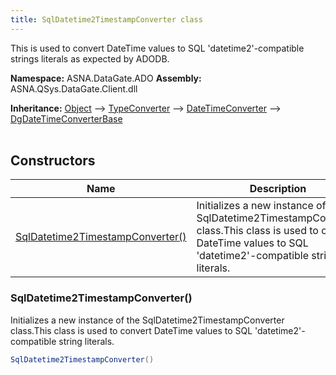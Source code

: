 ```yaml
---
title: SqlDatetime2TimestampConverter class
---
```


This is used to convert DateTime values to SQL 'datetime2'-compatible
strings literals as expected by ADODB.

**Namespace:** ASNA.DataGate.ADO
**Assembly:** ASNA.QSys.DataGate.Client.dll

**Inheritance:** [Object](https://docs.microsoft.com/en-us/dotnet/api/system.object) --> [TypeConverter](https://learn.microsoft.com/en-us/dotnet/api/system.componentmodel.typeconverter?view=net-8.0) --> [DateTimeConverter](https://learn.microsoft.com/en-us/dotnet/api/system.datetimeconverter?view=net-8.0) --> [DgDateTimeConverterBase](/reference/datagate/data-gate-common/dg-date-time-converter-base.html)
<br>
<br>

## Constructors

| Name | Description |
| --- | --- |
| [SqlDatetime2TimestampConverter()](#sqldatetime2timestampconverter-) | Initializes a new instance of the SqlDatetime2TimestampConverter class.This class is used to convert DateTime values to SQL 'datetime2'-compatible string literals.

### SqlDatetime2TimestampConverter()

Initializes a new instance of the SqlDatetime2TimestampConverter class.This class is used to convert DateTime values to SQL 'datetime2'-compatible string literals.

```cs
SqlDatetime2TimestampConverter()
```
